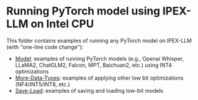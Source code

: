 # Running PyTorch model using IPEX-LLM on Intel CPU

This folder contains examples of running any PyTorch model on IPEX-LLM (with "one-line code change"):

- [Model](Model): examples of running PyTorch models (e.g., Openai Whisper, LLaMA2, ChatGLM2, Falcon, MPT, Baichuan2, etc.) using INT4 optimizations
- [More-Data-Types](More-Data-Types): examples of applying other low bit optimizations (NF4/INT5/INT8, etc.)
- [Save-Load](Save-Load): examples of saving and loading low-bit models
